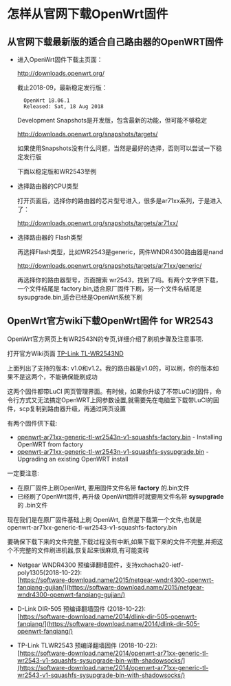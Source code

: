 怎样从官网下载OpenWrt固件
======================

从官网下载最新版的适合自己路由器的OpenWRT固件
--------

- 进入OpenWrt固件下载主页面：

    http://downloads.openwrt.org/

    截止2018-09，最新稳定发行版：

        OpenWrt 18.06.1
        Released: Sat, 18 Aug 2018

    Development Snapshots是开发版，包含最新的功能，但可能不够稳定

    http://downloads.openwrt.org/snapshots/targets/

    如果使用Snapshots没有什么问题，当然是最好的选择，否则可以尝试一下稳定发行版

    下面以稳定版和WR2543举例

- 选择路由器的CPU类型

    打开页面后，选择你的路由器的芯片型号进入，很多是ar71xx系列，于是进入了：

    http://downloads.openwrt.org/snapshots/targets/ar71xx/

- 选择路由器的 Flash类型

    再选择Flash类型，比如WR2543是generic，网件WNDR4300路由器是nand

    http://downloads.openwrt.org/snapshots/targets/ar71xx/generic/

    再选择你的路由器型号，页面搜索 wr2543，找到了吗。有两个文字供下载，一个文件结尾是 factory.bin,适合原厂固件下刷，另一个文件名结尾是sysupgrade.bin,适合已经是OpenWrt系统下刷

OpenWrt官方wiki下载OpenWrt固件 for WR2543
--------

OpenWrt官方网页上有WR2543N的专页,详细介绍了刷机步骤及注意事项.

打开官方Wiki页面 [TP-Link TL-WR2543ND](https://openwrt.org/toh/tp-link/tl-wr2543nd) 

上面列出了支持的版本: v1.0和v1.2。我的路由器是v1.0的，可以刷，你的版本如果不是这两个，不能确保能刷成功

这两个固件都带LuCI 网页管理界面。有时候，如果你升级了不带LuCI的固件，命令行方式又无法搞定OpenWRT上网参数设置,就需要先在电脑里下载带LuCI的固件，scp复制到路由器升级，再通过网页设置

有两个固件供下载:

- [openwrt-ar71xx-generic-tl-wr2543n-v1-squashfs-factory.bin](http://downloads.openwrt.org/snapshots/targets/ar71xx/generic/openwrt-ar71xx-generic-tl-wr2543-v1-squashfs-factory.bin) - Installing OpenWRT from factory
- [openwrt-ar71xx-generic-tl-wr2543n-v1-squashfs-sysupgrade.bin](http://downloads.openwrt.org/snapshots/targets/ar71xx/generic/openwrt-ar71xx-generic-tl-wr2543-v1-squashfs-sysupgrade.bin) - Upgrading an existing OpenWRT install

一定要注意:

- 在原厂固件上刷OpenWrt, 要用固件文件名带 **factory** 的.bin文件
- 已经刷了OpenWrt固件, 再升级 OpenWrt固件时就要用文件名带 **sysupgrade** 的 .bin文件

现在我们是在原厂固件基础上刷 OpenWrt, 自然是下载第一个文件,也就是 openwrt-ar71xx-generic-tl-wr2543-v1-squashfs-factory.bin

要确保下载下来的文件完整,下载过程没有中断,如果下载下来的文件不完整,并把这个不完整的文件刷进机器,恢复起来很麻烦,有可能变砖

- Netgear WNDR4300 预编译翻墙固件，支持xchacha20-ietf-poly1305(2018-10-22):  
    [https://software-download.name/2015/netgear-wndr4300-openwrt-fanqiang-gujian/](https://software-download.name/2015/netgear-wndr4300-openwrt-fanqiang-gujian/)

- D-Link DIR-505 预编译翻墙固件 (2018-10-22):  
    [https://software-download.name/2014/dlink-dir-505-openwrt-fanqiang/](https://software-download.name/2014/dlink-dir-505-openwrt-fanqiang/)

- TP-Link TLWR2543 预编译翻墙固件 (2018-10-22):  
    [https://software-download.name/2014/openwrt-ar71xx-generic-tl-wr2543-v1-squashfs-sysupgrade-bin-with-shadowsocks/](https://software-download.name/2014/openwrt-ar71xx-generic-tl-wr2543-v1-squashfs-sysupgrade-bin-with-shadowsocks/)